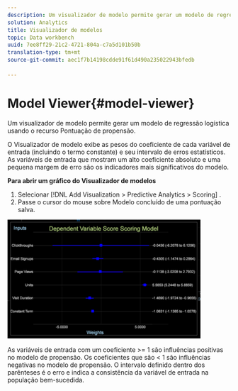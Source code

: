 ```yaml
---
description: Um visualizador de modelo permite gerar um modelo de regressão logística usando o recurso Pontuação de propensão.
solution: Analytics
title: Visualizador de modelos
topic: Data workbench
uuid: 7ee8ff29-21c2-4721-804a-c7a5d101b50b
translation-type: tm+mt
source-git-commit: aec1f7b14198cdde91f61d490a235022943bfedb

---
```



# Model Viewer{#model-viewer}

Um visualizador de modelo permite gerar um modelo de regressão logística usando o recurso Pontuação de propensão.

O Visualizador de modelo exibe as pesos do coeficiente de cada variável de entrada (incluindo o termo constante) e seu intervalo de erros estatísticos. As variáveis de entrada que mostram um alto coeficiente absoluto e uma pequena margem de erro são os indicadores mais significativos do modelo.

**Para abrir um gráfico do Visualizador de modelos**

1. Selecionar [!DNL Add Visualization > Predictive Analytics > Scoring] .
1. Passe o cursor do mouse sobre Modelo concluído de uma pontuação salva.

![](assets/propensity_model_viewer.png)

As variáveis de entrada com um coeficiente >= 1 são influências positivas no modelo de propensão. Os coeficientes que são &lt; 1 são influências negativas no modelo de propensão. O intervalo definido dentro dos parênteses é o erro e indica a consistência da variável de entrada na população bem-sucedida.

